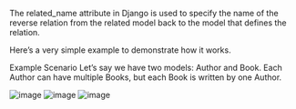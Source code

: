 The related_name attribute in Django is used to specify the name of the reverse relation from the related model back to the model that defines the relation. 

Here’s a very simple example to demonstrate how it works.

Example Scenario
Let’s say we have two models: Author and Book. Each Author can have multiple Books, but each Book is written by one Author.


![image](https://github.com/user-attachments/assets/bd6e98de-0d28-4e32-8936-84e920a051dc)
![image](https://github.com/user-attachments/assets/3b0bd67b-badb-421a-894a-50775754d0e8)
![image](https://github.com/user-attachments/assets/cc543766-bc81-4ace-a0f5-0a2e5516e018)


